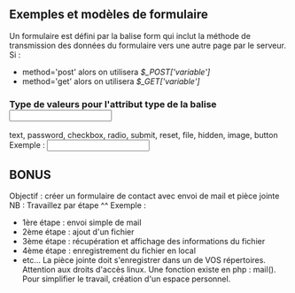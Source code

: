   ## Exemples et modèles de formulaire
Un formulaire est défini par la balise form qui inclut la méthode de transmission des données du formulaire vers une autre page par le serveur.
Si :
- method='post' alors on utilisera *$_POST['variable']*
- method='get' alors on utilisera *$_GET['variable']*


### Type de valeurs pour l'attribut type de la balise *<input>*
text, password, checkbox, radio, submit, reset, file, hidden, image, button
Exemple : <input type="text" name="nomVariable" >

## BONUS
Objectif : créer un formulaire de contact avec envoi de mail et pièce jointe
NB : Travaillez par étape ^^
Exemple :
- 1ère étape : envoi simple de mail
- 2ème étape : ajout d'un fichier
- 3ème étape : récupération et affichage des informations du fichier
- 4ème étape : enregistrement du fichier en local
- etc...
La pièce jointe doit s'enregistrer dans un de VOS répertoires. Attention aux droits d'accès linux.
Une fonction existe en php : mail().
Pour simplifier le travail, création d'un espace personnel.
